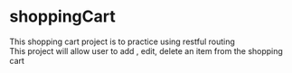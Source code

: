 # shoppingCart
This shopping cart project is to practice using restful routing<br>
This project will allow user to add , edit, delete an item from the shopping cart

